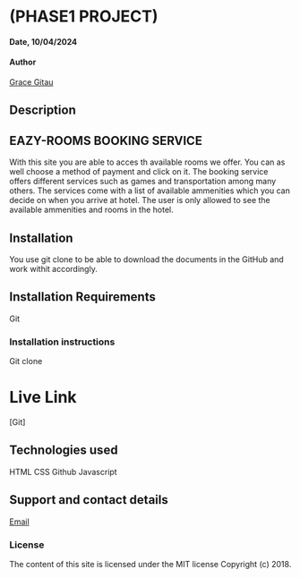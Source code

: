 # (PHASE1 PROJECT)

#### Date, 10/04/2024

#### Author
[Grace Gitau](https://github.com/gitaunthama/Personal-Porfolio.git)


## Description

## EAZY-ROOMS BOOKING SERVICE
<P>With this site you are able to acces th available rooms we offer. 
You can as well choose a method of payment and  click on it.
The booking service offers different services such as games and transportation among many others.
The services come with a list of available ammenities which you can decide on when you arrive at hotel.
The user is only allowed to see the available ammenities and rooms in the hotel.</p>

 
## Installation
You use git clone to be able to download the documents in the GitHub and work withit accordingly.

## Installation Requirements
Git

### Installation instructions
Git clone  

# Live Link
[Git]

## Technologies used
HTML
CSS
Github
Javascript

## Support and contact details
[Email](https://mail.google.com/mail/u/1/#inbox)

### License
The content of this site is licensed under the MIT license
Copyright (c) 2018.




















